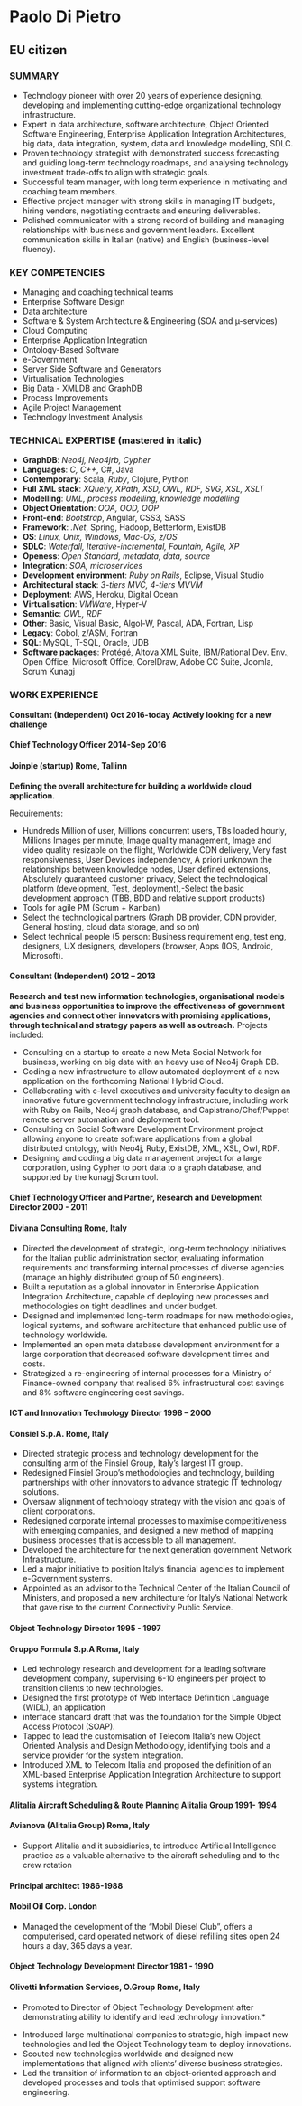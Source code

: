 # Paolo Di Pietro
## EU citizen

### SUMMARY
-	Technology pioneer with over 20 years of experience designing, developing and implementing cutting-edge organizational technology infrastructure.
-	Expert in data architecture, software architecture, Object Oriented Software Engineering, Enterprise Application Integration Architectures, big data, data integration, system, data and knowledge modelling, SDLC. 
-	Proven technology strategist with demonstrated success forecasting and guiding long-term technology roadmaps, and analysing technology investment trade-offs to align with strategic goals.
-	Successful team manager, with long term experience in motivating and coaching team members.
-	Effective project manager with strong skills in managing IT budgets, hiring vendors, negotiating contracts and ensuring deliverables. 
-	Polished communicator with a strong record of building and managing relationships with business and government leaders. Excellent communication skills in Italian (native) and English (business-level fluency).

### KEY COMPETENCIES
 
- Managing and coaching technical teams
- Enterprise Software Design
-	Data architecture
-	Software & System Architecture & Engineering
      (SOA and µ-services)
-	Cloud Computing
-	Enterprise Application Integration
-	Ontology-Based Software 
-	e-Government
-	Server Side Software and Generators
-	Virtualisation Technologies
-	Big Data - XMLDB and GraphDB
-	Process Improvements
-	Agile Project Management
-	Technology Investment Analysis

### TECHNICAL EXPERTISE (mastered in italic)
 
- **GraphDB**: *Neo4j, Neo4jrb, Cypher*
- **Languages**: *C, C++*, C#, Java 
- **Contemporary**: Scala, *Ruby*, Clojure, Python 
- **Full XML stack**: *XQuery, XPath, XSD, OWL, RDF, SVG, XSL, XSLT* 
- **Modelling**: *UML, process modelling, knowledge modelling* 
- **Object Orientation**: *OOA, OOD, OOP* 
- **Front-end**: *Bootstrap*, Angular, CSS3, SASS 
- **Framework**: *.Net*, Spring, Hadoop, Betterform, ExistDB 
- **OS**: *Linux, Unix, Windows, Mac-OS, z/OS* 
- **SDLC**:  *Waterfall, Iterative-incremental, Fountain, Agile, XP*
- **Openess**: *Open Standard, metadata, data, source*
- **Integration**: *SOA, microservices*
- **Development environment**: *Ruby on Rails*, Eclipse, Visual Studio
- **Architectural stack**: *3-tiers MVC, 4-tiers MVVM*
- **Deployment**: AWS, Heroku, Digital Ocean
- **Virtualisation**: *VMWare*, Hyper-V
- **Semantic**: *OWL, RDF* 
- **Other**: Basic, Visual Basic, Algol-W, Pascal, ADA, Fortran, Lisp
- **Legacy**: Cobol, z/ASM, Fortran
- **SQL**: MySQL, T-SQL, Oracle, UDB
- **Software packages**: Protégé, Altova XML Suite, IBM/Rational Dev. Env., Open Office, Microsoft Office, CorelDraw, Adobe CC Suite, Joomla, Scrum Kunagj

### WORK EXPERIENCE

**Consultant (Independent)	Oct 2016-today**
**Actively looking for a new challenge**

#### Chief Technology Officer	2014-Sep 2016
#### Joinple (startup)	Rome, Tallinn
**Defining the overall architecture for building a worldwide cloud application.**

Requirements:
-	Hundreds Million of user, Millions concurrent users, TBs loaded hourly, Millions Images per minute, Image quality management, Image and video quality resizable on the flight, Worldwide CDN delivery, Very fast responsiveness, User Devices independency, A priori unknown the relationships between knowledge nodes, User defined extensions, Absolutely guaranteed customer privacy, Select the technological platform (development, Test, deployment),-Select the basic development approach (TBB, BDD and relative support products)
-	Tools for agile PM (Scrum + Kanban)
-	Select the technological partners (Graph DB provider, CDN provider, General hosting, cloud data storage, and so on)
-	Select technical people (5 person: Business requirement eng, test eng, designers, UX designers, developers (browser, Apps (IOS, Android, Microsoft).

#### Consultant (Independent)	2012 – 2013
**Research and test new information technologies, organisational models and business opportunities to improve the effectiveness of government agencies and connect other innovators with promising applications, through technical and strategy papers as well as outreach.**
Projects included:
-	Consulting on a startup to create a new Meta Social Network for business, working on big data with an heavy use of Neo4j Graph DB.
-	Coding a new infrastructure to allow automated deployment of a new application on the forthcoming National Hybrid Cloud.
-	Collaborating with c-level executives and university faculty to design an innovative future government technology infrastructure, including work with Ruby on Rails, Neo4j graph database, and Capistrano/Chef/Puppet remote server automation and deployment tool. 
-	Consulting on Social Software Development Environment project allowing anyone to create software applications from a global distributed ontology, with Neo4j, Ruby, ExistDB, XML, XSL, Owl, RDF.
-	Designing and coding a big data management project for a large corporation, using Cypher to port data to a graph database, and supported by the kunagj Scrum tool. 

#### Chief Technology Officer and Partner, Research and Development Director	2000 - 2011
#### Diviana Consulting	Rome, Italy
-	Directed the development of strategic, long-term technology initiatives for the Italian public administration sector, evaluating information requirements and transforming internal processes of diverse agencies (manage an highly distributed group of 50 engineers). 
-	Built a reputation as a global innovator in Enterprise Application Integration Architecture, capable of deploying new processes and methodologies on tight deadlines and under budget. 
-	Designed and implemented long-term roadmaps for new methodologies, logical systems, and software architecture that enhanced public use of technology worldwide. 
-	Implemented an open meta database development environment for a large corporation that decreased software development times and costs. 
-	Strategized a re-engineering of internal processes for a Ministry of Finance-owned company that realised 6% infrastructural cost savings and 8% software engineering cost savings. 

#### ICT and Innovation Technology Director	1998 – 2000
#### Consiel S.p.A.	Rome, Italy
-	Directed strategic process and technology development for the consulting arm of the Finsiel Group, Italy’s largest IT group. 
-	Redesigned Finsiel Group’s methodologies and technology, building partnerships with other innovators to advance strategic IT technology solutions.
-	Oversaw alignment of technology strategy with the vision and goals of client corporations. 
-	Redesigned corporate internal processes to maximise competitiveness with emerging companies, and designed a new method of mapping business processes that is accessible to all management.
-	Developed the architecture for the next generation government Network Infrastructure.
-	Led a major initiative to position Italy’s financial agencies to implement e-Government systems. 
-	Appointed as an advisor to the Technical Center of the Italian Council of Ministers, and proposed a new architecture for Italy’s National Network that gave rise to the current Connectivity Public Service. 

#### Object Technology Director	1995 - 1997
#### Gruppo Formula S.p.A	Roma, Italy
-	Led technology research and development for a leading software development company, supervising 6-10 engineers per project to transition clients to new technologies.
-	Designed the first prototype of Web Interface Definition Language (WIDL), an application 
-	interface standard draft that was the foundation for the Simple Object Access Protocol (SOAP). 
-	Tapped to lead the customisation of Telecom Italia’s new Object Oriented Analysis and Design Methodology, identifying tools and a service provider for the system integration. 
-	Introduced XML to Telecom Italia and proposed the definition of an XML-based Enterprise Application Integration Architecture to support systems integration.

#### Alitalia Aircraft Scheduling & Route Planning Alitalia Group	1991- 1994
#### Avianova (Alitalia Group)	Roma, Italy
-	Support Alitalia and it subsidiaries, to introduce Artificial Intelligence practice as a valuable alternative to the aircraft scheduling and to the crew rotation

#### Principal architect	1986-1988
#### Mobil Oil Corp.	London
-	Managed the development of the “Mobil Diesel Club”, offers a computerised, card operated network of diesel refilling sites open 24 hours a day, 365 days a year. 

#### Object Technology Development Director	1981 - 1990
#### Olivetti Information Services, O.Group	Rome, Italy
*	Promoted to Director of Object Technology Development after demonstrating ability to identify and lead technology innovation.*
-	Introduced large multinational companies to strategic, high-impact new technologies and led the Object Technology team to deploy innovations.  
-	Scouted new technologies worldwide and designed new implementations that aligned with clients’ diverse business strategies. 
-	Led the transition of information to an object-oriented approach and developed processes and tools that optimised support software engineering. 
